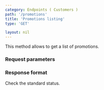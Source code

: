 ```yaml
---
category: Endpoints ( Customers )
path: '/promotions'
title: 'Promotions listing'
type: 'GET'

layout: nil
---
```


This method allows to get a list of promotions.

### Request parameters

### Response format

Check the standard status.